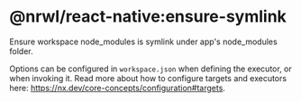 # @nrwl/react-native:ensure-symlink

Ensure workspace node_modules is symlink under app's node_modules folder.

Options can be configured in `workspace.json` when defining the executor, or when invoking it. Read more about how to configure targets and executors here: https://nx.dev/core-concepts/configuration#targets.
